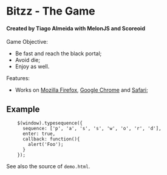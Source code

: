 Bitzz - The Game
==========================

<h4>Created by Tiago Almeida with MelonJS and Scoreoid</h4>

Game Objective:<br>
- Be fast and reach the black portal;<br>
- Avoid die;<br>
- Enjoy as well.<br>


Features:<br>
- Works on [Mozilla Firefox](http://www.mozilla.org/en-US/firefox/new/), [Google Chrome](http://www.google.co.jp/chrome/) and [Safari](http://www.apple.com/safari/);<br>





Example
-------

        $(window).typesequence({
          sequence: ['p', 'a', 's', 's', 'w', 'o', 'r', 'd'],
          enter: true,
          callback: function(){
            alert('Foo');
          }
        });

See also the source of `demo.html`.